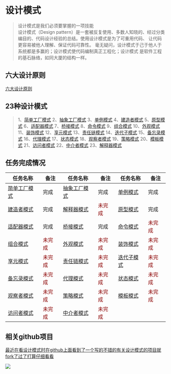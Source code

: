 # 设计模式

> 设计模式是我们必须要掌握的一项技能 <br>
> 设计模式（Design pattern）是一套被反复使用、多数人知晓的、经过分类编目的、代码设计经验的总结。使用设计模式是为了可重用代码、
> 让代码更容易被他人理解、保证代码可靠性。 毫无疑问，设计模式于己于他人于系统都是多赢的；设计模式使代码编制真正工程化；设计模式
> 是软件工程的基石脉络，如同大厦的结构一样。


## 六大设计原则

[六大设计原则](https://github.com/lzh984294471/designPattern/tree/master/principle)

## 23种设计模式

> 1、[简单工厂模式](https://github.com/lzh984294471/designPattern/tree/master/simpleFactory) 
> 2、[抽象工厂模式](https://github.com/lzh984294471/designPattern/tree/master/abstractFactory) 
> 3、[单例模式](https://github.com/lzh984294471/designPattern/tree/master/simgleton) 
> 4、[建造者模式](https://github.com/lzh984294471/designPattern/tree/master/Builder) 
> 5、[原型模式](https://github.com/lzh984294471/designPattern/tree/master/Prototype) 
> 6、[适配器模式](https://github.com/lzh984294471/designPattern/tree/master/adapter) 
> 7、[桥接模式](https://github.com/lzh984294471/designPattern/tree/master/bridge) 
> 8、[命令模式](https://github.com/lzh984294471/designPattern/tree/master/command) 
> 9、[组合模式](https://github.com/lzh984294471/designPattern/tree/master/composite) 
> 10、[外观模式](https://github.com/lzh984294471/designPattern/tree/master/facade) 
> 11、[装饰模式](https://github.com/lzh984294471/designPattern/tree/master/decorate) 
> 12、[享元模式](https://github.com/lzh984294471/designPattern/tree/master/flyweight) 
> 13、[责任链模式](https://github.com/lzh984294471/designPattern/tree/master/handler) 
> 14、[迭代子模式](https://github.com/lzh984294471/designPattern/tree/master/iterator) 
> 15、[备忘录模式](https://github.com/lzh984294471/designPattern/tree/master/memento) 
> 16、[代理模式](https://github.com/lzh984294471/designPattern/tree/master/proxy) 
> 17、[状态模式](https://github.com/lzh984294471/designPattern/tree/master/state) 
> 18、[观察者模式](https://github.com/lzh984294471/designPattern/tree/master/observer) 
> 19、[策略模式](https://github.com/lzh984294471/designPattern/tree/master/strategy) 
> 20、[模板模式](https://github.com/lzh984294471/designPattern/tree/master/template) 
> 21、[访问者模式](https://github.com/lzh984294471/designPattern/tree/master/visitor) 
> 22、[中介者模式](https://github.com/lzh984294471/designPattern/tree/master/mediator) 
> 23、[解释器模式](https://github.com/lzh984294471/designPattern/tree/master/interpreter) 

## 任务完成情况
<table>
<thead>
<tr>
<th>任务名称</th><th>备注</th><th>任务名称</th><th>备注</th><th>任务名称</th><th>备注</th>
</tr>
</thead>
<tbody>
<tr>
<td><a href="https://github.com/lzh984294471/designPattern/tree/master/simpleFactory">简单工厂模式</a></a></td><td>完成</td>
<td><a href="https://github.com/lzh984294471/designPattern/tree/master/abstractFactory">抽象工厂模式</a></td><td>完成</td>
<td><a href="https://github.com/lzh984294471/designPattern/tree/master/simgleton">单例模式</a></td><td>完成</td>
</tr>
<tr>
<td><a href="https://github.com/lzh984294471/designPattern/tree/master/Builder">建造者模式</a></td><td>完成</td>
<td><a href="https://github.com/lzh984294471/designPattern/tree/master/interpreter">解释器模式</a></td><td style="color:rgb(139, 0, 0)">未完成</td>
<td><a href="https://github.com/lzh984294471/designPattern/tree/master/Prototype">原型模式</a></td><td>完成</td>
</tr>
<tr>
<td><a href="https://github.com/lzh984294471/designPattern/tree/master/adapter">适配器模式</a></td><td>完成</td>
<td><a href="https://github.com/lzh984294471/designPattern/tree/master/bridge">桥接模式</a></td><td>完成</td>
<td><a href="https://github.com/lzh984294471/designPattern/tree/master/command">命令模式</a></td><td style="color:rgb(139, 0, 0)">未完成</td>
</tr>
<tr>
<td><a href="https://github.com/lzh984294471/designPattern/tree/master/composite">组合模式</a></td><td style="color:rgb(139, 0, 0)">未完成</td>
<td><a href="https://github.com/lzh984294471/designPattern/tree/master/facade">外观模式</a></td><td style="color:rgb(139, 0, 0)">未完成</td>
<td><a href="https://github.com/lzh984294471/designPattern/tree/master/decorate">装饰模式</a></td><td style="color:rgb(139, 0, 0)">未完成</td>
</tr>
<tr>
<td><a href="https://github.com/lzh984294471/designPattern/tree/master/flyweight">享元模式</a></td><td style="color:rgb(139, 0, 0)">未完成</td>
<td><a href="https://github.com/lzh984294471/designPattern/tree/master/handler">责任链模式</a></td><td style="color:rgb(139, 0, 0)">未完成</td>
<td><a href="https://github.com/lzh984294471/designPattern/tree/master/iterator">迭代子模式</a></td><td style="color:rgb(139, 0, 0)">未完成</td>
</tr><tr>
<td><a href="https://github.com/lzh984294471/designPattern/tree/master/memento">备忘录模式</a></td><td style="color:rgb(139, 0, 0)">未完成</td>
<td><a href="https://github.com/lzh984294471/designPattern/tree/master/proxy">代理模式</a></td><td style="color:rgb(139, 0, 0)">未完成</td>
<td><a href="https://github.com/lzh984294471/designPattern/tree/master/state">状态模式</a></td><td style="color:rgb(139, 0, 0)">未完成</td>
</tr><tr>
<td><a href="https://github.com/lzh984294471/designPattern/tree/master/observer">观察者模式</a></td><td style="color:rgb(139, 0, 0)">未完成</td>
<td><a href="https://github.com/lzh984294471/designPattern/tree/master/strategy">策略模式</a></td><td style="color:rgb(139, 0, 0)">未完成</td>
<td><a href="https://github.com/lzh984294471/designPattern/tree/master/template">模板模式</a></td><td style="color:rgb(139, 0, 0)">未完成</td>
</tr>
<tr>
<td><a href="https://github.com/lzh984294471/designPattern/tree/master/visitor">访问者模式</a></td><td style="color:rgb(139, 0, 0)">未完成</td>
<td><a href="https://github.com/lzh984294471/designPattern/tree/master/mediator">中介者模式</a></td><td style="color:rgb(139, 0, 0)">未完成</td>
</tr>
</tbody>
</table>

## 相关github项目

[最近在看设计模式时在github上面看到了一个写的不错的有关设计模式的项目就fork了过了打算仔细看看](https://github.com/lzh-fork/DPModel)


<img src="https://raw.githubusercontent.com/lzh984294471/designPattern/master/pics/head.jpg">

